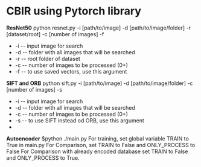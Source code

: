 ﻿# CBIR using Pytorch library
**ResNet50**
python resnet.py -i [path/to/image] -d  [path/to/image/folder] -r [dataset/root] -c [number of images] -f
- -i -- input image for search
- -d -- folder with all images that will be searched
- -r -- root folder of dataset
- -c -- number of images to be processed (0+)
- -f -- to use saved vectors, use this argument

**SIFT and ORB**
python sift.py -i [path/to/image] -d  [path/to/image/folder] -c [number of images] -s
- -i --  input image for search
- -d -- folder with all images that will be searched
- -c -- number of images to be processed (0+)
- -s -- to use SIFT instead od ORB, use this argument
- 
**Autoencoder** 
$python ./main.py 
For training, set global variable TRAIN to True in main.py 
For Comparison, set TRAIN to False and ONLY_PROCESS to False 
For Comparison with already encoded database set TRAIN to False and ONLY_PROCESS to True.

